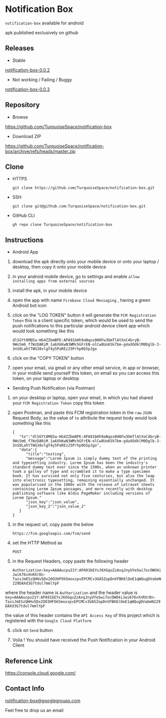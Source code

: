 

# Notification Box #

`notification-box` available for android

apk published exclusively on github


## Releases ##

* Stable

[notification-box-0.0.2](https://github.com/TurquoiseSpace/notification-box/releases/download/0.0.2/notification-box-0.0.2.apk)

* Not working / Failing / Buggy

[notification-box-0.0.3](https://github.com/TurquoiseSpace/notification-box/releases/download/0.0.3/notification-box-0.0.3.apk)


## Repository ##

* Browse

https://github.com/TurquoiseSpace/notification-box

* Download ZIP

https://github.com/TurquoiseSpace/notification-box/archive/refs/heads/master.zip


## Clone ##

* HTTPS

	```git clone https://github.com/TurquoiseSpace/notification-box.git```

* SSH

	```git clone git@github.com:TurquoiseSpace/notification-box.git```

* GitHub CLI

	```gh repo clone TurquoiseSpace/notification-box```


## Instructions ##

* Android App

1) download the apk
directly onto your mobile device
or
onto your laptop / desktop, then copy it onto your mobile device 

2) in your android mobile device, go to settings and enable `allow installing apps from external sources`

3) install the apk, in your mobile device

4) open the app with name `Firebase Cloud Messaging` , having a green Android bot icon

5) click on the "LOG TOKEN" button
it will generate the `FCM Registration Token`
this is a client specific token, which would be used to send the push notifications to this particular android device client app
which would look something like this

	```dlSGYt8MQ5a-HG4ZZbmBPE:APA91bHh9aNqos0H0Fw3OmTlAtXoC4bryB-9Ws5m6_f7WzDARiM_1a6XkKwN3WMchGFrEN-olCw8Uo65k7bm-g4aXOdklM0Dglb-3-3nS0LahtTWG38vlgY4y5PaREz25Prhp0b5pJgo```

6) click on the "COPY TOKEN" button

7) open your email, via gmail or any other email service, in app or browser, in your mobile
send yourself this token, on email
so you can access this token, on your laptop or desktop


* Sending Push Notification (via Postman)

1) on your desktop or laptop, open your email, in which you had shared your `FCM Registration Token`
copy this token

2) open Postman, and paste this FCM registration token in the `raw` `JSON` Request Body, as the value of `to` attribute
the request body would look something like this

	```
	{
	   "to":"dlSGYt8MQ5a-HG4ZZbmBPE:APA91bHh9aNqos0H0Fw3OmTlAtXoC4bryB-9Ws5m6_f7WzDARiM_1a6XkKwN3WMchGFrEN-olCw8Uo65k7bm-g4aXOdklM0Dglb-3-3nS0LahtTWG38vlgY4y5PaREz25Prhp0b5pJgo",
	   "data":{
	      "title":"testing",
	      "message":"Lorem Ipsum is simply dummy text of the printing and typesetting industry. Lorem Ipsum has been the industry's standard dummy text ever since the 1500s, when an unknown printer took a galley of type and scrambled it to make a type specimen book. It has survived not only five centuries, but also the leap into electronic typesetting, remaining essentially unchanged. It was popularised in the 1960s with the release of Letraset sheets containing Lorem Ipsum passages, and more recently with desktop publishing software like Aldus PageMaker including versions of Lorem Ipsum."
	      "json_key":"json_value",
	      "json_key_2":"json_value_2"
	   }
	}
	```

3) in the request url, copy paste the below

	```https://fcm.googleapis.com/fcm/send```

4) set the HTTP Method as

	```POST```

5) in the Request Headers, copy paste the following header

	```Authorization:key=AAAAucpu21Y:APA91bEYxJ6XGquZzAxqJnyUYeSwi7ocOWO4iJwi676vXnRXrDn-TazsJmESzQHHv5Dx2OO3HFOk5moxzpvEPCMCv3UA5ZopDnVFBK6lOeE1qWQugDVabmN229DAXd3G7tdul7mmlYpF```

where the header name is `Authorization` and the header value is `key=AAAAucpu21Y:APA91bEYxJ6XGquZzAxqJnyUYeSwi7ocOWO4iJwi676vXnRXrDn-TazsJmESzQHHv5Dx2OO3HFOk5moxzpvEPCMCv3UA5ZopDnVFBK6lOeE1qWQugDVabmN229DAXd3G7tdul7mmlYpF`

the value of this header contains the `API Access Key` of this project which is registered with the `Google Cloud Platform`

6) click on `Send` button

7) Voila !
You should have received the Push Notification in your Android Client


## Reference Link ##

https://console.cloud.google.com/


## Contact Info ##

notification-box@googlegroups.com

Feel free to drop us an email




